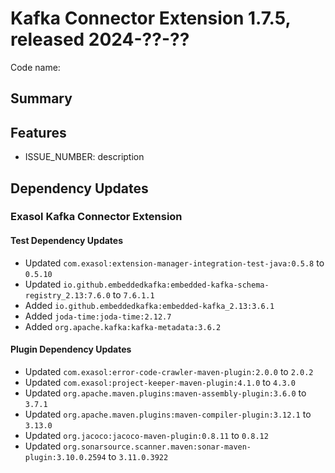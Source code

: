 # Kafka Connector Extension 1.7.5, released 2024-??-??

Code name:

## Summary

## Features

* ISSUE_NUMBER: description

## Dependency Updates

### Exasol Kafka Connector Extension

#### Test Dependency Updates

* Updated `com.exasol:extension-manager-integration-test-java:0.5.8` to `0.5.10`
* Updated `io.github.embeddedkafka:embedded-kafka-schema-registry_2.13:7.6.0` to `7.6.1.1`
* Added `io.github.embeddedkafka:embedded-kafka_2.13:3.6.1`
* Added `joda-time:joda-time:2.12.7`
* Added `org.apache.kafka:kafka-metadata:3.6.2`

#### Plugin Dependency Updates

* Updated `com.exasol:error-code-crawler-maven-plugin:2.0.0` to `2.0.2`
* Updated `com.exasol:project-keeper-maven-plugin:4.1.0` to `4.3.0`
* Updated `org.apache.maven.plugins:maven-assembly-plugin:3.6.0` to `3.7.1`
* Updated `org.apache.maven.plugins:maven-compiler-plugin:3.12.1` to `3.13.0`
* Updated `org.jacoco:jacoco-maven-plugin:0.8.11` to `0.8.12`
* Updated `org.sonarsource.scanner.maven:sonar-maven-plugin:3.10.0.2594` to `3.11.0.3922`
